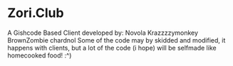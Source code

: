 # Zori.Club
A Gishcode Based Client developed by:
Novola
Krazzzzymonkey
BrownZombie
chardnol
Some of the code may by skidded and modified, it happens with clients, but a lot of the code (i hope) will be selfmade like homecooked food! :^)
